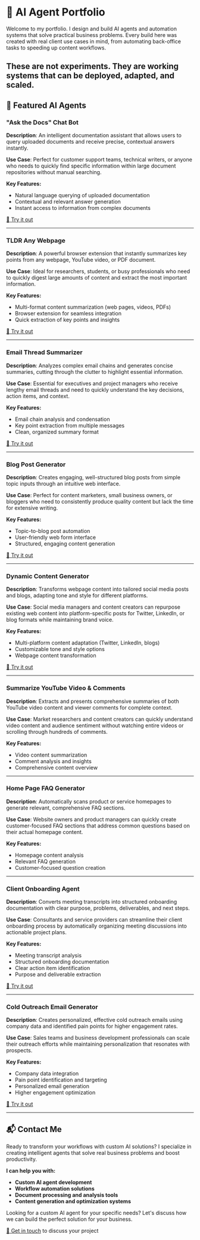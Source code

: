 # 🧠 AI Agent Portfolio

Welcome to my portfolio. I design and build AI agents and automation systems that solve practical business problems. Every build here was created with real client use cases in mind, from automating back-office tasks to speeding up content workflows.

These are not experiments. They are working systems that can be deployed, adapted, and scaled.
---

## 🚀 Featured AI Agents

### "Ask the Docs" Chat Bot  
**Description**: An intelligent documentation assistant that allows users to query uploaded documents and receive precise, contextual answers instantly.

**Use Case**: Perfect for customer support teams, technical writers, or anyone who needs to quickly find specific information within large document repositories without manual searching.

**Key Features:**
- Natural language querying of uploaded documentation
- Contextual and relevant answer generation
- Instant access to information from complex documents

[🔗 Try it out](https://app.mindstudio.ai/agents/ask-the-docs-agent-3302a51e/run/e67a012b-b6ba-4c01-8c4c-52a46934d13a)

---

### TLDR Any Webpage
**Description**: A powerful browser extension that instantly summarizes key points from any webpage, YouTube video, or PDF document.

**Use Case**: Ideal for researchers, students, or busy professionals who need to quickly digest large amounts of content and extract the most important information.

**Key Features:**
- Multi-format content summarization (web pages, videos, PDFs)
- Browser extension for seamless integration
- Quick extraction of key points and insights

[🔗 Try it out](https://app.mindstudio.ai/agents/tldr--e55029d0/run)

---

### Email Thread Summarizer
**Description**: Analyzes complex email chains and generates concise summaries, cutting through the clutter to highlight essential information.

**Use Case**: Essential for executives and project managers who receive lengthy email threads and need to quickly understand the key decisions, action items, and context.

**Key Features:**
- Email chain analysis and condensation
- Key point extraction from multiple messages
- Clean, organized summary format

[🔗 Try it out](https://app.mindstudio.ai/agents/email-tldr--e5639ee7/run)

---

### Blog Post Generator
**Description**: Creates engaging, well-structured blog posts from simple topic inputs through an intuitive web interface.

**Use Case**: Perfect for content marketers, small business owners, or bloggers who need to consistently produce quality content but lack the time for extensive writing.

**Key Features:**
- Topic-to-blog post automation
- User-friendly web form interface
- Structured, engaging content generation

[🔗 Try it out](https://app.mindstudio.ai/agents/blog-post-generator-11dff847/run/4ddf230b-0ff3-4842-87e6-c87b9efdf161)

---

### Dynamic Content Generator
**Description**: Transforms webpage content into tailored social media posts and blogs, adapting tone and style for different platforms.

**Use Case**: Social media managers and content creators can repurpose existing web content into platform-specific posts for Twitter, LinkedIn, or blog formats while maintaining brand voice.

**Key Features:**
- Multi-platform content adaptation (Twitter, LinkedIn, blogs)
- Customizable tone and style options
- Webpage content transformation

[🔗 Try it out](https://app.mindstudio.ai/agents/dynamic-content-generator-1128cdc7/run)

---

### Summarize YouTube Video & Comments
**Description**: Extracts and presents comprehensive summaries of both YouTube video content and viewer comments for complete context.

**Use Case**: Market researchers and content creators can quickly understand video content and audience sentiment without watching entire videos or scrolling through hundreds of comments.

**Key Features:**
- Video content summarization
- Comment analysis and insights
- Comprehensive content overview

---

### Home Page FAQ Generator
**Description**: Automatically scans product or service homepages to generate relevant, comprehensive FAQ sections.

**Use Case**: Website owners and product managers can quickly create customer-focused FAQ sections that address common questions based on their actual homepage content.

**Key Features:**
- Homepage content analysis
- Relevant FAQ generation
- Customer-focused question creation

---

### Client Onboarding Agent
**Description**: Converts meeting transcripts into structured onboarding documentation with clear purpose, problems, deliverables, and next steps.

**Use Case**: Consultants and service providers can streamline their client onboarding process by automatically organizing meeting discussions into actionable project plans.

**Key Features:**
- Meeting transcript analysis
- Structured onboarding documentation
- Clear action item identification
- Purpose and deliverable extraction

[🔗 Try it out](https://app.mindstudio.ai/agents/client-onboarding-agent-fdc35612/run)

---

### Cold Outreach Email Generator
**Description**: Creates personalized, effective cold outreach emails using company data and identified pain points for higher engagement rates.

**Use Case**: Sales teams and business development professionals can scale their outreach efforts while maintaining personalization that resonates with prospects.

**Key Features:**
- Company data integration
- Pain point identification and targeting
- Personalized email generation
- Higher engagement optimization

[🔗 Try it out](https://app.mindstudio.ai/agents/new-lead-cold-email-generator--41f8d38c/run)

---

## 📬 Contact Me

Ready to transform your workflows with custom AI solutions? I specialize in creating intelligent agents that solve real business problems and boost productivity.

**I can help you with:**
- **Custom AI agent development**
- **Workflow automation solutions**
- **Document processing and analysis tools**
- **Content generation and optimization systems**

Looking for a custom AI agent for your specific needs? Let's discuss how we can build the perfect solution for your business.

[📧 Get in touch](mailto:contact@example.com) to discuss your project
